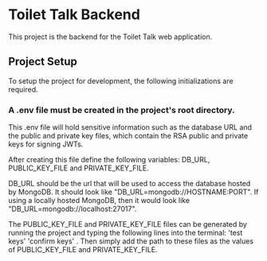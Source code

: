 # Toilet Talk Backend

This project is the backend for the Toilet Talk web application.

## Project Setup

To setup the project for development, the following initializations are required.

### A .env file must be created in the project's root directory.

This .env file will hold sensitive information such as the database URL and the public and private key files,
which contain the RSA public and private keys for signing JWTs.

After creating this file define the following variables: DB_URL, PUBLIC_KEY_FILE and PRIVATE_KEY_FILE.

DB_URL should be the url that will be used to access the database hosted by MongoDB. It should look like
"DB_URL=mongodb://HOSTNAME:PORT". If using a locally hosted MongoDB, then it would look like
"DB_URL=mongodb://localhost:27017".

The PUBLIC_KEY_FILE and PRIVATE_KEY_FILE files can be generated by running the project and typing the following lines into the terminal:
'test keys'
'confirm keys'
. Then simply add the path to these files as the values of PUBLIC_KEY_FILE and PRIVATE_KEY_FILE.
